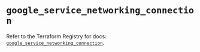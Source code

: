 # `google_service_networking_connection`

Refer to the Terraform Registry for docs: [`google_service_networking_connection`](https://registry.terraform.io/providers/hashicorp/google-beta/6.13.0/docs/resources/google_service_networking_connection).
